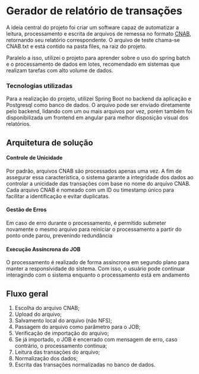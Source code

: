 # Gerador de relatório de transações

A ideia central do projeto foi criar um software capaz de automatizar a leitura, processamento e escrita de arquivos de remessa no formato [CNAB](https://www.iugu.com/blog/o-que-e-cnab), retornando seu relatório correspondente. O arquivo de teste chama-se CNAB.txt e está contido na pasta files, na raiz do projeto.

Paralelo a isso, utilizei o projeto para aprender sobre o uso do spring batch e o processamento de dados em lotes, recomendado em sistemas que realizam tarefas com alto volume de dados.

### Tecnologias utilizadas
Para a realização do projeto, utilizei Spring Boot no backend da aplicação e Postgresql como banco de dados. O arquivo pode ser enviado diretamente pelo backend, lidando com um ou mais arquivos por vez, porém também foi disponibilizada um frontend em angular para melhor disposição visual dos relatórios.

## Arquitetura de solução

#### Controle de Unicidade
Por padrão, arquivos CNAB são processados apenas uma vez. A fim de assegurar essa característica,  o sistema garante a integridade dos dados ao controlar a unicidade das transações com base no nome do arquivo CNAB. Cada arquivo CNAB é nomeado com um ID ou timestamp único para facilitar a identificação e evitar duplicatas.

#### Gestão de Erros
Em caso de erro durante o processamento, é permitido submeter novamente o mesmo arquivo para reiniciar o processamento a partir do ponto onde parou, prevenindo redundância

#### Execução Assíncrona do JOB
O processamento é realizado de forma assíncrona em segundo plano para manter a responsividade do sistema. Com isso, o usuário pode continuar interagindo com o sistema enquanto o processamento está em andamento

## Fluxo geral

1. Escolha do arquivo CNAB;
2. Upload do arquivo;
3. Salvamento local do arquivo (não NFS);
4. Passagem do arquivo como parâmetro para o JOB;
5. Verificação de importação do arquivo;
6. Se já importado, o JOB é encerrado com mensagem de erro, caso contrário, o processamento continua;
7. Leitura das transações do arquivo;
8. Normalização dos dados;
9. Escrita das transações normalizadas no banco de dados.